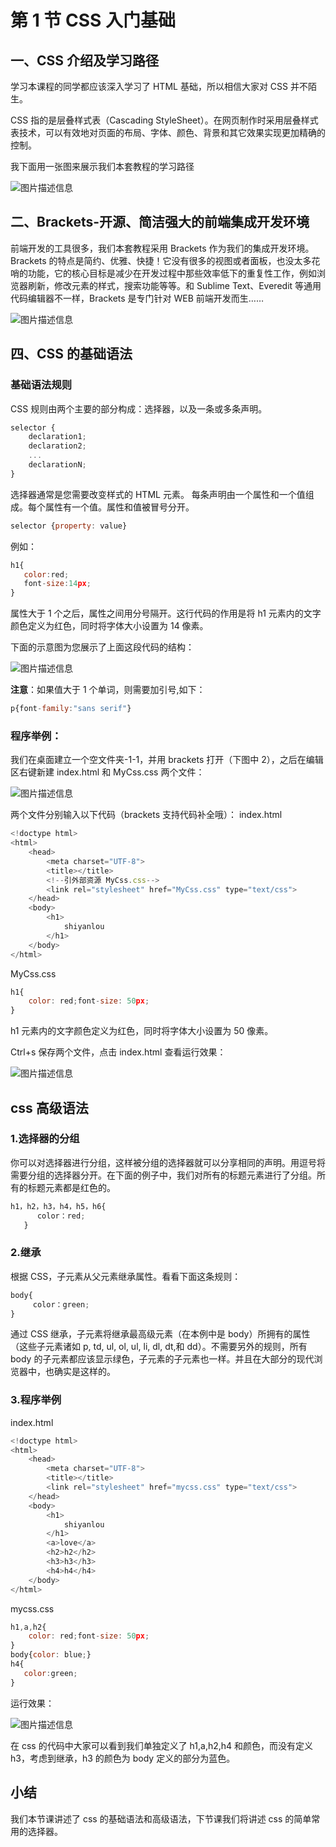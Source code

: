 # 第 1 节 CSS 入门基础

## 一、CSS 介绍及学习路径

学习本课程的同学都应该深入学习了 HTML 基础，所以相信大家对 CSS 并不陌生。

CSS 指的是层叠样式表（Cascading StyleSheet）。在网页制作时采用层叠样式表技术，可以有效地对页面的布局、字体、颜色、背景和其它效果实现更加精确的控制。

我下面用一张图来展示我们本套教程的学习路径

![图片描述信息](img/userid20407labid248time1423298818666.jpg)

## 二、Brackets-开源、简洁强大的前端集成开发环境

前端开发的工具很多，我们本套教程采用 Brackets 作为我们的集成开发环境。 Brackets 的特点是简约、优雅、快捷！它没有很多的视图或者面板，也没太多花哨的功能，它的核心目标是减少在开发过程中那些效率低下的重复性工作，例如浏览器刷新，修改元素的样式，搜索功能等等。和 Sublime Text、Everedit 等通用代码编辑器不一样，Brackets 是专门针对 WEB 前端开发而生……

![图片描述信息](img/userid20407labid248time1423291317226.jpg)

## 四、CSS 的基础语法

### 基础语法规则

CSS 规则由两个主要的部分构成：选择器，以及一条或多条声明。

```js
selector {
    declaration1; 
    declaration2;
    ... 
    declarationN;
} 
```

选择器通常是您需要改变样式的 HTML 元素。 每条声明由一个属性和一个值组成。每个属性有一个值。属性和值被冒号分开。

```js
selector {property: value} 
```

例如：

```js
h1{
   color:red;
   font-size:14px;
} 
```

属性大于 1 个之后，属性之间用分号隔开。这行代码的作用是将 h1 元素内的文字颜色定义为红色，同时将字体大小设置为 14 像素。

下面的示意图为您展示了上面这段代码的结构：

![图片描述信息](img/userid20407labid248time1423292345665.jpg)

**注意**：如果值大于 1 个单词，则需要加引号,如下：

```js
p{font-family:"sans serif"} 
```

### 程序举例：

我们在桌面建立一个空文件夹-1-1，并用 brackets 打开（下图中 2），之后在编辑区右键新建 index.html 和 MyCss.css 两个文件：

![图片描述信息](img/userid20407labid248time1423293874191.jpg)

两个文件分别输入以下代码（brackets 支持代码补全哦）： index.html

```js
<!doctype html>
<html>
    <head>
        <meta charset="UTF-8">
        <title></title>
        <!--引外部资源 MyCss.css-->
        <link rel="stylesheet" href="MyCss.css" type="text/css">
    </head>
    <body>
        <h1>
            shiyanlou
        </h1>
    </body>
</html> 
```

MyCss.css

```js
h1{
    color: red;font-size: 50px;
} 
```

h1 元素内的文字颜色定义为红色，同时将字体大小设置为 50 像素。

Ctrl+s 保存两个文件，点击 index.html 查看运行效果：

![图片描述信息](img/userid20407labid248time1423295064346.jpg)

## css 高级语法

### 1.选择器的分组

你可以对选择器进行分组，这样被分组的选择器就可以分享相同的声明。用逗号将需要分组的选择器分开。在下面的例子中，我们对所有的标题元素进行了分组。所有的标题元素都是红色的。

```js
h1，h2，h3，h4，h5，h6{
      color：red;
   } 
```

### 2.继承

根据 CSS，子元素从父元素继承属性。看看下面这条规则：

```js
body{
     color：green;
} 
```

通过 CSS 继承，子元素将继承最高级元素（在本例中是 body）所拥有的属性（这些子元素诸如 p, td, ul, ol, ul, li, dl, dt,和 dd）。不需要另外的规则，所有 body 的子元素都应该显示绿色，子元素的子元素也一样。并且在大部分的现代浏览器中，也确实是这样的。

### 3.程序举例

index.html

```js
<!doctype html>
<html>
    <head>
        <meta charset="UTF-8">
        <title></title>
        <link rel="stylesheet" href="mycss.css" type="text/css">
    </head>
    <body>
        <h1>
            shiyanlou
        </h1>
        <a>love</a>
        <h2>h2</h2>
        <h3>h3</h3>
        <h4>h4</h4>
    </body>
</html> 
```

mycss.css

```js
h1,a,h2{
    color: red;font-size: 50px;
}
body{color: blue;}
h4{
   color:green;
} 
```

运行效果：

![图片描述信息](img/userid20407labid248time1423296646006.jpg)

在 css 的代码中大家可以看到我们单独定义了 h1,a,h2,h4 和颜色，而没有定义 h3，考虑到继承，h3 的颜色为 body 定义的部分为蓝色。

## 小结

我们本节课讲述了 css 的基础语法和高级语法，下节课我们将讲述 css 的简单常用的选择器。
